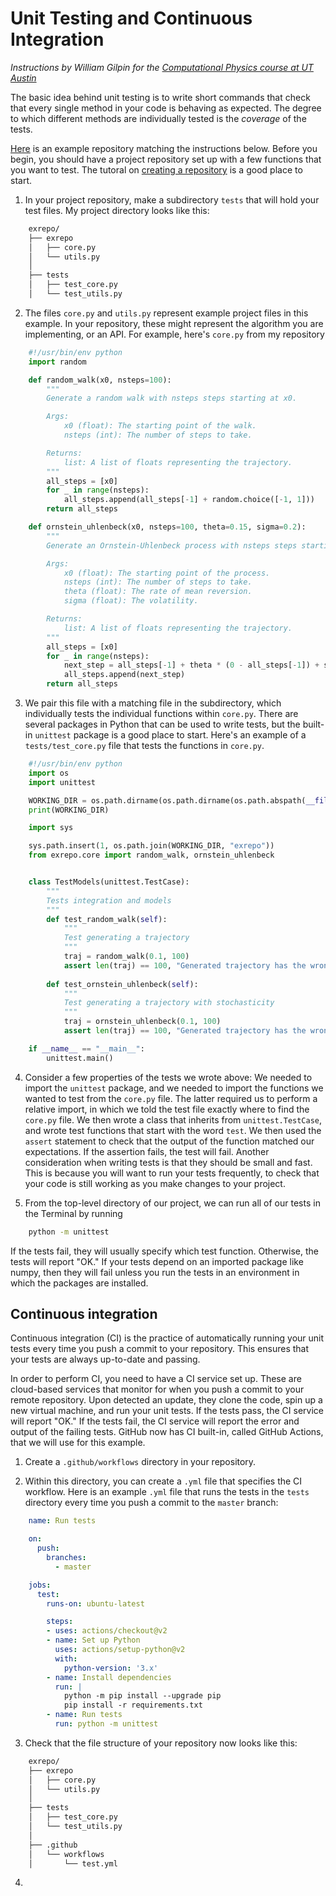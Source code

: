 # Unit Testing and Continuous Integration

*Instructions by William Gilpin for the [Computational Physics course at UT Austin](https://www.wgilpin.com/cphy/)*

The basic idea behind unit testing is to write short commands that check that every single method in your code is behaving as expected. The degree to which different methods are individually tested is the *coverage* of the tests. 

[Here](https://github.com/williamgilpin/exrepo) is an example repository matching the instructions below. Before you begin, you should have a project repository set up with a few functions that you want to test. The tutoral on [creating a repository](https://www.wgilpin.com/howto/howto_github.html) is a good place to start.

1. In your project repository, make a subdirectory `tests` that will hold your test files. My project directory looks like this:

```bash
	exrepo/
	├── exrepo
	│	├── core.py
	│	└── utils.py
	│
	├── tests
	│	├── test_core.py
	│	└── test_utils.py
```

2. The files `core.py` and `utils.py` represent example project files in this example. In your repository, these might represent the algorithm you are implementing, or an API. For example, here's `core.py` from my repository

```python
    #!/usr/bin/env python
    import random

    def random_walk(x0, nsteps=100):
        """
        Generate a random walk with nsteps steps starting at x0.

        Args:
            x0 (float): The starting point of the walk.
            nsteps (int): The number of steps to take.

        Returns:
            list: A list of floats representing the trajectory.
        """
        all_steps = [x0]
        for _ in range(nsteps):
            all_steps.append(all_steps[-1] + random.choice([-1, 1]))
        return all_steps

    def ornstein_uhlenbeck(x0, nsteps=100, theta=0.15, sigma=0.2):
        """
        Generate an Ornstein-Uhlenbeck process with nsteps steps starting at x0.

        Args:
            x0 (float): The starting point of the process.
            nsteps (int): The number of steps to take.
            theta (float): The rate of mean reversion.
            sigma (float): The volatility.

        Returns:
            list: A list of floats representing the trajectory.
        """
        all_steps = [x0]
        for _ in range(nsteps):
            next_step = all_steps[-1] + theta * (0 - all_steps[-1]) + sigma * random.gauss(0, 1)
            all_steps.append(next_step)
        return all_steps
```

3. We pair this file with a matching file in the subdirectory, which individually tests the individual functions within `core.py`. There are several packages in Python that can be used to write tests, but the built-in `unittest` package is a good place to start. Here's an example of a `tests/test_core.py` file that tests the functions in `core.py`.

```python
    #!/usr/bin/env python
    import os
    import unittest

    WORKING_DIR = os.path.dirname(os.path.dirname(os.path.abspath(__file__)))
    print(WORKING_DIR)

    import sys

    sys.path.insert(1, os.path.join(WORKING_DIR, "exrepo"))
    from exrepo.core import random_walk, ornstein_uhlenbeck


    class TestModels(unittest.TestCase):
        """
        Tests integration and models
        """
        def test_random_walk(self):
            """
            Test generating a trajectory
            """
            traj = random_walk(0.1, 100)
            assert len(traj) == 100, "Generated trajectory has the wrong shape"
            
        def test_ornstein_uhlenbeck(self):
            """
            Test generating a trajectory with stochasticity
            """
            traj = ornstein_uhlenbeck(0.1, 100)
            assert len(traj) == 100, "Generated trajectory has the wrong shape"

    if __name__ == "__main__":
        unittest.main()
```

4. Consider a few properties of the tests we wrote above: We needed to import the `unittest` package, and we needed to import the functions we wanted to test from the `core.py` file. The latter required us to perform a relative import, in which we told the test file exactly where to find the `core.py` file. We then wrote a class that inherits from `unittest.TestCase`, and wrote test functions that start with the word `test`. We then used the `assert` statement to check that the output of the function matched our expectations. If the assertion fails, the test will fail. Another consideration when writing tests is that they should be small and fast. This is because you will want to run your tests frequently, to check that your code is still working as you make changes to your project.

4. From the top-level directory of our project, we can run all of our tests in the Terminal by running

```bash
    python -m unittest
```

If the tests fail, they will usually specify which test function. Otherwise, the tests will report "OK." If your tests depend on an imported package like numpy, then they will fail unless you run the tests in an environment in which the packages are installed.


## Continuous integration

Continuous integration (CI) is the practice of automatically running your unit tests every time you push a commit to your repository. This ensures that your tests are always up-to-date and passing.

In order to perform CI, you need to have a CI service set up. These are cloud-based services that monitor for when you push a commit to your remote repository. Upon detected an update, they clone the code, spin up a new virtual machine, and run your unit tests. If the tests pass, the CI service will report "OK." If the tests fail, the CI service will report the error and output of the failing tests. GitHub now has CI built-in, called GitHub Actions, that we will use for this example.

1. Create a `.github/workflows` directory in your repository. 

2. Within this directory, you can create a `.yml` file that specifies the CI workflow. Here is an example `.yml` file that runs the tests in the `tests` directory every time you push a commit to the `master` branch:

```yaml
    name: Run tests

    on:
      push:
        branches:
          - master

    jobs:
      test:
        runs-on: ubuntu-latest

        steps:
        - uses: actions/checkout@v2
        - name: Set up Python
          uses: actions/setup-python@v2
          with:
            python-version: '3.x'
        - name: Install dependencies
          run: |
            python -m pip install --upgrade pip
            pip install -r requirements.txt
        - name: Run tests
          run: python -m unittest
```

3. Check that the file structure of your repository now looks like this:

```bash
    exrepo/
    ├── exrepo
    │	├── core.py
    │	└── utils.py
    │
    ├── tests
    │	├── test_core.py
    │	└── test_utils.py
    │
    ├── .github
    │	└── workflows
    │		└── test.yml
```

4. 